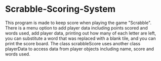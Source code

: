 # Scrabble-Scoring-System
This program is made to keep score when playing the game "Scrabble". There is a menu option to add player data including points scored and words used, add player data, printing out how many of each letter are left, you can substitute a word  that was replaced with a blank tile, and you can print the score board. The class scrabbleScore uses another class
playerData to access data from player objects including name, score and words used.
